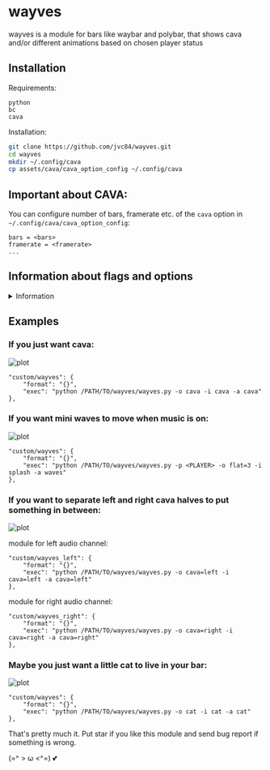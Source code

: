# wayves

wayves is a module for bars like waybar and polybar, that shows cava and/or different animations based on chosen player status

## Installation

Requirements:

```
python
bc
cava
```

Installation:

```bash
git clone https://github.com/jvc84/wayves.git
cd wayves
mkdir ~/.config/cava
cp assets/cava/cava_option_config ~/.config/cava
```

## Important about CAVA:

You can configure number of bars, framerate etc. of the ```cava``` option in ```~/.config/cava/cava_option_config```:

```
bars = <bars>
framerate = <framerate>
...
```

 
## Information about flags and options
<details>
<summary>Information</summary>
 
Use ```python /PATH/TO/wayves/wayves.py --help``` to read about flags and options.

```
Usage:

    python /path/to/wayves/wayves.py [--off <OPTION>] [--inactive <OPTION>] [--active <OPTION>] [--player PLAYER]

Animation flags:

    -h, --help                   -    displays this help end exit
    -p, --player <PLAYER>        -    player whit activity will be represented by this module. 
        Default value is \"any\", which stands for detecting any mpris (playerctl) playback.   
        Unnecessary if all other flag have same value. You can get names of active players by command 'playerctl -l'  
    -o, --off  <OPTION>          -    scripts, that shows whe player is down. 'cat' by default
    -i, --inactive   <OPTION>    -    scripts, that shows when player is up, but music is on pause. 'splash' by default
    -a, --active  <OPTION>       -    scripts, that shows whe player is up, and music is playing. 'cava' by default

Options:
    
    cat                 -    ASCII cat animations
    info                -    'no sound'/'sound'
    splash              -    some different animations of 3 bars
    waves               -    scripts of 3 bars moving up and down
    cava[=SECTION]      -    dynamic waves, that depend on sound. Requires cava
                             available SECTIONS: left, right, all. SECTION=all by default
    empty[=NUM]         -    shows NUM spaces. NUM=0 by default
    flat[=NUM]          -    shows NUM '▁'. NUM=16 by default
    
Cava config:
    
    In config you can configure number of bars and frame rate (and other stuff)
    Config path         -    $HOME/.config/cava/cava_option_config     
```
</details>

## Examples

### If you just want cava:

![plot](.doc/images/cava_example.png)

```
"custom/wayves": {
    "format": "{}",
    "exec": "python /PATH/TO/wayves/wayves.py -o cava -i cava -a cava"
},
```

### If you want mini waves to move when music is on:

![plot](.doc/images/waves_example.png)

```
"custom/wayves": {
    "format": "{}",
    "exec": "python /PATH/TO/wayves/wayves.py -p <PLAYER> -o flat=3 -i splash -a waves"
},
```

### If you want to separate left and right cava halves to put something in between:

![plot](.doc/images/double_cava_example.png)

module for left audio channel:

```
"custom/wayves_left": {
    "format": "{}",
    "exec": "python /PATH/TO/wayves/wayves.py -o cava=left -i cava=left -a cava=left"
},
```

module for right audio channel:

```
"custom/wayves_right": {
    "format": "{}",
    "exec": "python /PATH/TO/wayves/wayves.py -o cava=right -i cava=right -a cava=right"
},
```

### Maybe you just want a little cat to live in your bar:

![plot](.doc/images/cat_example.png)

```
"custom/wayves": {
    "format": "{}",
    "exec": "python /PATH/TO/wayves/wayves.py -o cat -i cat -a cat"
},

```

That's pretty much it. Put star if you like this module and send bug report if something is wrong.

(=^ > ω <^=) :two_hearts:

